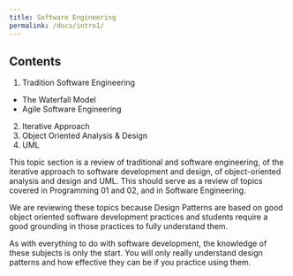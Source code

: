 ```yaml
---
title: Software Engineering
permalink: /docs/intro1/
---
```


## Contents

1. Tradition Software Engineering
  * The Waterfall Model
  * Agile Software Engineering
2. Iterative Approach
3. Object Oriented Analysis & Design
4. UML

This topic section is a review of traditional and software engineering, of the iterative approach to software development and design, of object-oriented analysis and design and UML. This should serve as a review of topics covered in Programming 01 and 02, and in Software Engineering.  

We are reviewing these topics because Design Patterns are based on good object oriented software development practices and students require a good grounding in those practices to fully understand them.  

As with everything to do with software development, the knowledge of these subjects is only the start. You will only really understand design patterns and how effective they can be if you practice using them. 